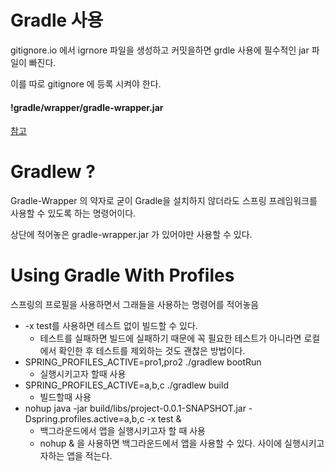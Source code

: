 # Gradle 사용

gitignore.io 에서 igrnore 파일을 생성하고 커밋을하면 grdle 사용에 필수적인 jar 파일이 빠진다.

이를 따로 gitignore 에 등록 시켜야 한다.

#### !gradle/wrapper/gradle-wrapper.jar

[참고](https://stackoverflow.com/questions/29805622/could-not-find-or-load-main-class-org-gradle-wrapper-gradlewrappermain)

# Gradlew ?

Gradle-Wrapper 의 약자로 굳이 Gradle을 설치하지 않더라도 스프링 프레임워크를 사용할 수 있도록 하는 명령어이다.

상단에 적어놓은 gradle-wrapper.jar 가 있어야만 사용할 수 있다.

# Using Gradle With Profiles

스프링의 프로필을 사용하면서 그래들을 사용하는 명령어를 적어놓음

- -x test를 사용하면 테스트 없이 빌드할 수 있다. 
    - 테스트를 실패하면 빌드에 실패하기 때문에 꼭 필요한 테스트가 아니라면 로컬에서 확인한 후 테스트를 제외하는 것도 괜찮은 방법이다.
- SPRING_PROFILES_ACTIVE=pro1,pro2 ./gradlew bootRun 
    - 실행시키고자 할때 사용
- SPRING_PROFILES_ACTIVE=a,b,c ./gradlew build 
    - 빌드할때 사용
- nohup java -jar build/libs/project-0.0.1-SNAPSHOT.jar -Dspring.profiles.active=a,b,c -x test &
    - 백그라운드에서 앱을 실행시키고자 할 때 사용
    - nohup & 을 사용하면 백그라운드에서 앱을 사용할 수 있다. 사이에 실행시키고자하는 앱을 적는다.
